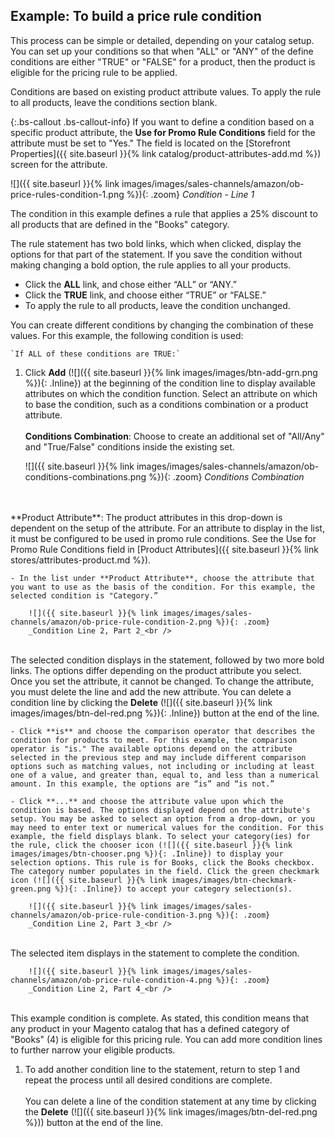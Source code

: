 
## Example: To build a price rule condition

This process can be simple or detailed, depending on your catalog setup. You can set up your conditions so that when "ALL" or "ANY" of the define conditions are either "TRUE" or "FALSE" for a product, then the product is eligible for the pricing rule to be applied.

Conditions are based on existing product attribute values. To apply the rule to all products, leave the conditions section blank.

{:.bs-callout .bs-callout-info}
If you want to define a condition based on a specific product attribute, the **Use for Promo Rule Conditions** field for the attribute must be set to "Yes." The field is located on the [Storefront Properties]({{ site.baseurl }}{% link catalog/product-attributes-add.md %}) screen for the attribute.

![]({{ site.baseurl }}{% link images/images/sales-channels/amazon/ob-price-rules-condition-1.png %}){: .zoom}
_Condition - Line 1_

The condition in this example defines a rule that applies a 25% discount to all products that are defined in the "Books" category.

The rule statement has two bold links, which when clicked, display the options for that part of the statement. If you save the condition without making changing a bold option, the rule applies to all your products.

- Click the **ALL** link, and chose either “ALL” or “ANY.”
- Click the **TRUE** link, and choose either “TRUE” or “FALSE.”
- To apply the rule to all products, leave the condition unchanged.

You can create different conditions by changing the combination of these values. For this example, the following condition is used:

    `If ALL of these conditions are TRUE:`

1. Click **Add** (![]({{ site.baseurl }}{% link images/images/btn-add-grn.png %}){: .Inline}) at the beginning of the condition line to display available attributes on which the condition function. Select an attribute on which to base the condition, such as a conditions combination or a product attribute.<br />
<br />**Conditions Combination**:  Choose to create an additional set of "All/Any" and "True/False" conditions inside the existing set.

    ![]({{ site.baseurl }}{% link images/images/sales-channels/amazon/ob-conditions-combinations.png %}){: .zoom}
    _Conditions Combination_
<br />
<br />**Product Attribute**: The product attributes in this drop-down is dependent on the setup of the attribute. For an attribute to display in the list, it must be configured to be used in promo rule conditions. See the Use for Promo Rule Conditions field in [Product Attributes]({{ site.baseurl }}{% link stores/attributes-product.md %}).

    - In the list under **Product Attribute**, choose the attribute that you want to use as the basis of the condition. For this example, the selected condition is "Category.”

        ![]({{ site.baseurl }}{% link images/images/sales-channels/amazon/ob-price-rule-condition-2.png %}){: .zoom}
        _Condition Line 2, Part 2_<br />
<br />The selected condition displays in the statement, followed by two more bold links. The options differ depending on the product attribute you select.
Once you set the attribute, it cannot be changed. To change the attribute, you must delete the line and add the new attribute. You can delete a condition line by clicking the **Delete** (![]({{ site.baseurl }}{% link images/images/btn-del-red.png %}){: .Inline}) button at the end of the line.

    - Click **is** and choose the comparison operator that describes the condition for products to meet. For this example, the comparison operator is "is." The available options depend on the attribute selected in the previous step and may include different comparison options such as matching values, not including or including at least one of a value, and greater than, equal to, and less than a numerical amount. In this example, the options are “is” and “is not.”

    - Click **...** and choose the attribute value upon which the condition is based. The options displayed depend on the attribute's setup. You may be asked to select an option from a drop-down, or you may need to enter text or numerical values for the condition. For this example, the field displays blank. To select your category(ies) for the rule, click the chooser icon (![]({{ site.baseurl }}{% link images/images/btn-chooser.png %}){: .Inline}) to display your selection options. This rule is for Books, click the Books checkbox. The category number populates in the field. Click the green checkmark icon (![]({{ site.baseurl }}{% link images/images/btn-checkmark-green.png %}){: .Inline}) to accept your category selection(s).

        ![]({{ site.baseurl }}{% link images/images/sales-channels/amazon/ob-price-rule-condition-3.png %}){: .zoom}
        _Condition Line 2, Part 3_<br />
<br />The selected item displays in the statement to complete the condition.

        ![]({{ site.baseurl }}{% link images/images/sales-channels/amazon/ob-price-rule-condition-4.png %}){: .zoom}
        _Condition Line 2, Part 4_<br />
<br />This example condition is complete. As stated, this condition means that any product in your Magento catalog that has a defined category of "Books" (4) is eligible for this pricing rule. You can add more condition lines to further narrow your eligible products.

1. To add another condition line to the statement, return to step 1 and repeat the process until all desired conditions are complete.<br />
<br />You can delete a line of the condition statement at any time by clicking the **Delete** (![]({{ site.baseurl }}{% link images/images/btn-del-red.png %})) button at the end of the line.
